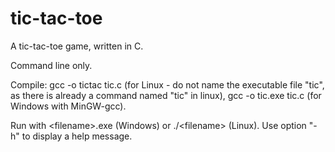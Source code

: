 # tic-tac-toe
A tic-tac-toe game, written in C.

Command line only.

Compile: gcc -o tictac tic.c (for Linux - do not name the executable file "tic", as there is already a command named "tic" in linux), gcc -o tic.exe tic.c (for Windows with MinGW-gcc).

Run with \<filename\>.exe (Windows) or ./\<filename\> (Linux). Use option "-h" to display a help message. 
